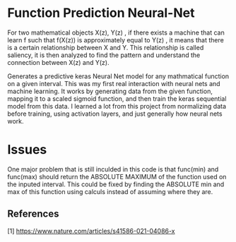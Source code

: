 # Function Prediction Neural-Net
For two mathematical objects X(z), Y(z) , if there exists a machine that can learn f such that f(X(z)) is approximately equal to Y(z) , it means that there is a certain relationship between X and Y. This relationship is called saliency, it is then analyzed to find the pattern and understand the connection between X(z) and Y(z).

Generates a predictive keras Neural Net model for any mathmatical function on a given interval. This was my first real interaction with neural nets and machine learning. 
It works by generating data from the given function, mapping it to a scaled sigmoid function, and then train the keras sequential model from this data. I learned a lot from this project from normalizing data before training, using activation layers, and just generally how neural nets work. 

# Issues
One major problem that is still inculded in this code is that func(min) and func(max) should return the ABSOLUTE MAXIMUM of the function used on the inputed interval. This could be fixed by finding the ABSOLUTE min and max of this function using calculs instead of assuming where they are. 

## References
<a id="1">[1]</a> 
https://www.nature.com/articles/s41586-021-04086-x
